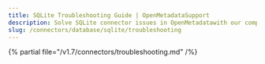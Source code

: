 ```yaml
---
title: SQLite Troubleshooting Guide | OpenMetadataSupport
description: Solve SQLite connector issues in OpenMetadatawith our comprehensive troubleshooting guide. Fix connection errors, resolve common problems & optimize performance.
slug: /connectors/database/sqlite/troubleshooting
---
```


{% partial file="/v1.7/connectors/troubleshooting.md" /%}
